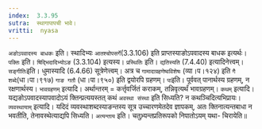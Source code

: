 ```yaml
---
index:  3.3.95
sutra:  स्थागापापची भावे।
vritti:  nyasa
---
```


`अङोऽपवादस्य बाधकः` इति। स्थादिभ्यः `आतश्चोपसर्गे`(3.3.106) इति प्राप्तस्याङोऽपवादस्य बाधक इत्यर्थः। `पक्तिः` इति। `षिद्भिदादिभ्योऽङ` (3.3.104) इत्यस्य। `प्रस्थितिः` इति। `द्यतिस्यति` (7.4.40) इत्यादिनेत्त्वम्। `सङ्गीतिः`इति। धुमास्यादि (6.4.66) सूत्रेणेत्त्वम्। अत्र च `गामादाग्रहणेष्वविशेषः` (व्या।प।१२४) इति `गै शब्दे`(धा।पा।९१७) `गाङ गतौ` (धा।पा।९५०) इति द्वयोरपि ग्रहणम्। `पा`इति। पूर्ववत् पानार्थस्य ग्रहणम्, न रक्षणार्थस्य। `भावग्रहणम्` इत्यादि। अर्थान्तरम् = कर्त्तृवर्जितं कराकम्, तन्निवृत्यर्थं भावग्रहणम्।
`कथम्` इत्यादि। यद्यङोऽपवादस्यापवादोऽयं क्तिन्प्रत्ययस्तत् कथं `अवस्था संस्था` इति सिध्यति? न कथञ्चिदित्यभिप्रायः। `व्यवस्थायाम्` इत्यादि। यदिदं व्यवस्थाशब्दस्याङन्तस्य सूत्र उच्चारणमेतदेव ज्ञापकम्, अतः क्तिनात्यन्तबाधा न भवतीति, तेनावस्थेत्याद्यपि सिध्यति। `अत्यन्ताय` इति। चतुभ्र्यन्तप्रतिरूपको निपातोऽयम् यथा- चिरायेति॥

